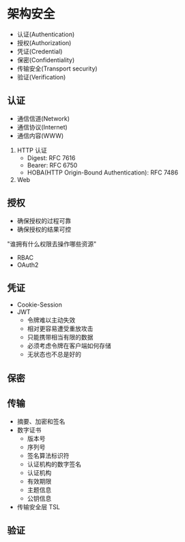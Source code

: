 # 架构安全

- 认证(Authentication)
- 授权(Authorization)
- 凭证(Credential)
- 保密(Confidentiality)
- 传输安全(Transport security)
- 验证(Verification)

## 认证

- 通信信道(Network)
- 通信协议(Internet)
- 通信内容(WWW)

1. HTTP 认证
   - Digest: RFC 7616
   - Bearer: RFC 6750
   - HOBA(HTTP Origin-Bound Authentication): RFC 7486
2. Web

## 授权

- 确保授权的过程可靠
- 确保授权的结果可控

"谁拥有什么权限去操作哪些资源"

- RBAC
- OAuth2

## 凭证

- Cookie-Session
- JWT
  - 令牌难以主动失效
  - 相对更容易遭受重放攻击
  - 只能携带相当有限的数据
  - 必须考虑令牌在客户端如何存储
  - 无状态也不总是好的

## 保密

## 传输

- 摘要、加密和签名
- 数字证书
  - 版本号
  - 序列号
  - 签名算法标识符
  - 认证机构的数字签名
  - 认证机构
  - 有效期限
  - 主题信息
  - 公钥信息
- 传输安全层 TSL

## 验证
